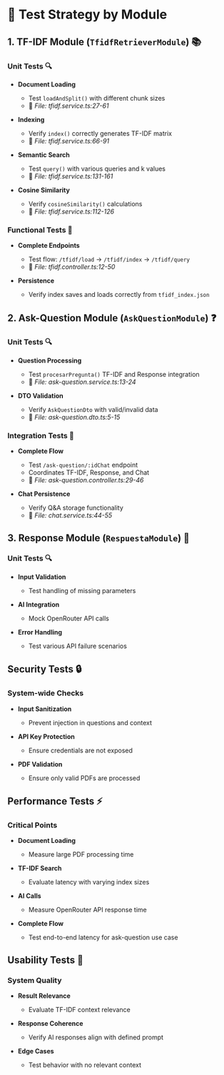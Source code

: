 # 🧪 Test Strategy by Module

## 1. TF-IDF Module (`TfidfRetrieverModule`) 📚

### Unit Tests 🔍

- **Document Loading**
  - Test `loadAndSplit()` with different chunk sizes
  - 📄 *File: tfidf.service.ts:27-61*

- **Indexing**
  - Verify `index()` correctly generates TF-IDF matrix
  - 📄 *File: tfidf.service.ts:66-91*

- **Semantic Search**
  - Test `query()` with various queries and k values
  - 📄 *File: tfidf.service.ts:131-161*

- **Cosine Similarity**
  - Verify `cosineSimilarity()` calculations
  - 📄 *File: tfidf.service.ts:112-126*

### Functional Tests 🔄

- **Complete Endpoints**
  - Test flow: `/tfidf/load` → `/tfidf/index` → `/tfidf/query`
  - 📄 *File: tfidf.controller.ts:12-50*

- **Persistence**
  - Verify index saves and loads correctly from `tfidf_index.json`

## 2. Ask-Question Module (`AskQuestionModule`) ❓

### Unit Tests 🔍

- **Question Processing**
  - Test `procesarPregunta()` TF-IDF and Response integration
  - 📄 *File: ask-question.service.ts:13-24*

- **DTO Validation**
  - Verify `AskQuestionDto` with valid/invalid data
  - 📄 *File: ask-question.dto.ts:5-15*

### Integration Tests 🔄

- **Complete Flow**
  - Test `/ask-question/:idChat` endpoint
  - Coordinates TF-IDF, Response, and Chat
  - 📄 *File: ask-question.controller.ts:29-46*

- **Chat Persistence**
  - Verify Q&A storage functionality
  - 📄 *File: chat.service.ts:44-55*

## 3. Response Module (`RespuestaModule`) 💬

### Unit Tests 🔍

- **Input Validation**
  - Test handling of missing parameters

- **AI Integration**
  - Mock OpenRouter API calls

- **Error Handling**
  - Test various API failure scenarios

## Security Tests 🔒

### System-wide Checks

- **Input Sanitization**
  - Prevent injection in questions and context

- **API Key Protection**
  - Ensure credentials are not exposed

- **PDF Validation**
  - Ensure only valid PDFs are processed

## Performance Tests ⚡

### Critical Points

- **Document Loading**
  - Measure large PDF processing time

- **TF-IDF Search**
  - Evaluate latency with varying index sizes

- **AI Calls**
  - Measure OpenRouter API response time

- **Complete Flow**
  - Test end-to-end latency for ask-question use case

## Usability Tests 👥

### System Quality

- **Result Relevance**
  - Evaluate TF-IDF context relevance

- **Response Coherence**
  - Verify AI responses align with defined prompt

- **Edge Cases**
  - Test behavior with no relevant context
